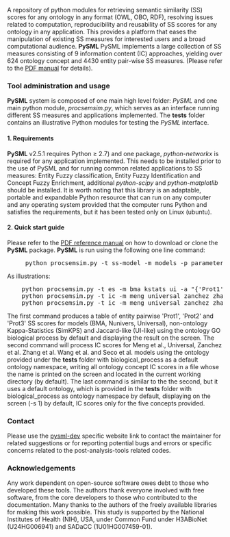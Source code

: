 A repository of python modules for retrieving semantic similarity (SS) scores for any ontology in any format (OWL, OBO, RDF), resolving issues related to computation, reproducibility and reusability of SS scores for any ontology in any application. This provides a platform that eases the manipulation of existing SS measures for interested users and a broad computational audience. **PySML** PySML implements a large collection of SS measures consisting of 9 information content (IC) approaches, yielding over 624 ontology concept and 4430 entity pair-wise SS measures. (Please refer to the [PDF manual](http://web.cbio.uct.ac.za/ITGOM/post-analysis-tools/pysml-dev/PySML_Manual_2020.pdf) for details).

### Tool administration and usage
**PySML** system is composed of one main high level folder: _PySML_ and one main python module, _procsemsim.py_, which serves as an interface running different SS measures and applications implemented. The **tests** folder contains an illustrative Python modules for testing the _PySML_ interface. 

#### 1. Requirements
**PySML** v2.5.1 requires Python &ge; 2.7) and one package, _python-networkx_ is required for any application implemented. This needs to be installed prior to the use of PySML and for running common related applications to SS measures: Entity Fuzzy classification, Entity Fuzzy Identification and Concept Fuzzy Enrichment, additional _python-scipy_ and _python-matplotlib_ should be installed. It is worth noting that this library is an adaptable, portable and expandable Python resource that can run on any computer and any operating system provided that the computer runs Python and satisfies the requirements, but it has been tested only on Linux (ubuntu).

#### 2. Quick start guide
Please refer to the [PDF reference manual](http://web.cbio.uct.ac.za/ITGOM/post-analysis-tools/ihp-ping-dev/IHP-PING_Manual_2020.pdf) on how to download or clone the **PySML** package. **PySML** is run using the following one line command:
<pre>
     python procsemsim.py -t ss-model -m models -p parameters -d dataset -a annotationfile -f ontologyfile -n namespace -o outputfile -s value
</pre>
As illustrations:
<pre>
    python procsemsim.py -t es -m bma kstats ui -a "{'Prot1':['GO:0000022', 'GO:0051231', 'GO:1903047', 'GO:0000278', 'GO:0007052', 'GO:0000023', 'GO:0005984'], 'Prot2':['GO:0000022', 'GO:0051231', 'GO:1903047', 'GO:0000278', 'GO:0007052'], 'Prot3':['GO:1903047', 'GO:0000278', 'GO:0007052', 'GO:0000023', 'GO:0005984']}"
    python procsemsim.py -t ic -m meng universal zanchez zhang wang seco -f tests/go-basic.obo -s 0
    python procsemsim.py -t ic -m meng universal zanchez zhang wang seco -d GO:1900309 GO:1900308 GO:1900303 GO:1900302 GO:0019990
</pre>
The first command produces a table of entity pairwise 'Prot1', 'Prot2' and 'Prot3' SS scores for models (BMA, Nunivers, Universal), non-ontology Kappa-Statistics (SimKPS) and Jaccard-like (UI-like) using the ontology GO biological process by default and displaying the result on the screen. The second command will process IC scores for Meng et al., Universal, Zanchez et al. Zhang et al. Wang et al. and Seco et al. models using the ontology provided under the **tests** folder with biological\_process as a default ontology namespace, writing all ontology concept IC scores in a file whose the name is printed on the screen and located in the current working directory (by default). The last command is similar to the the second, but it uses a default ontology, which is provided in the **tests** folder with biological\_process as ontology namespace by default,  displaying on the screen (-s 1) by default, IC scores only for the five concepts provided.

### Contact
Please use the [pysml-dev](http://web.cbio.uct.ac.za/ITGOM/post-analysis-tools/mysml-dev/) specific website link to contact the maintainer for related suggestions or for reporting potential bugs and errors or specific concerns related to the post-analysis-tools related codes. 

### Acknowledgements
Any work dependent on open-source software owes debt to those who developed these tools. The authors thank everyone involved with free software, from the core developers to those who contributed to the documentation. Many thanks to the authors of the freely available libraries for making this work possible. This study is supported by the National Institutes of Health (NIH), USA, under Common Fund under H3ABioNet (U24HG006941) and SADaCC (1U01HG007459-01).
